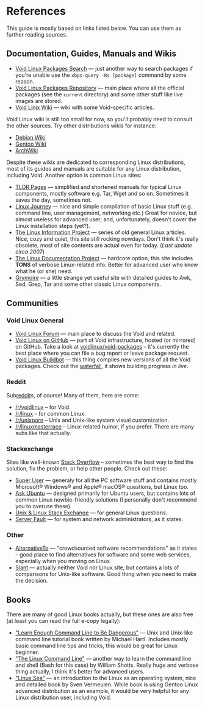 # References

This guide is mostly based on links listed below. You can use them as further reading sources.

## Documentation, Guides, Manuals and Wikis

  - [Void Linux Packages Search](https://www.voidlinux.eu/packages/) — just another way to search packages if you're unable use the `xbps-query -Rs [package]` command by some reason.
  - [Void Linux Packages Repository](https://repo.voidlinux.eu/) — main place where all the official packages (see the `current` directory) and some other stuff like live images are stored.
  - [Void Linix Wiki](https://wiki.voidlinux.eu/) — wiki with some Void-specific articles.

Void Linux wiki is still too small for now, so you'll probably need to consult the other sources. Try other distributions wikis for instance:

  - [Debian Wiki](https://wiki.debian.org/)
  - [Gentoo Wiki](https://wiki.gentoo.org/)
  - [ArchWiki](https://wiki.archlinux.org/)

Despite these wikis are dedicated to corresponding Linux distributions, most of its guides and manuals are suitable for any Linux distribution, including Void. Another option is common Linux sites:

  - [TLDR Pages](https://tldr.sh/) — simplified and shortened manuals for typical Linux components, mostly software e.g. Tar, Wget and so on. Sometimes it saves the day, sometimes not.
  - [Linux Journey](https://linuxjourney.com/) — nice and simple compilation of basic Linux stuff (e.g. command line, user management, networking etc.) Great for novice, but almost useless for advanced user; and, unfortunately, doesn't cover the Linux installation steps (yet?).
  - [The Linux Information Project](https://www.linfo.org/) — series of old general Linux articles. Nice, cozy and quiet, this site still rocking nowdays. Don't think it's really obsolete, most of site contents are actual even for today. (*Last update circa 2007*)
  - [The Linux Documentation Project](https://www.tldp.org/) — hardcore option, this site includes **TONS** of verbose Linux-related info. Better for advanced user who know what he (or she) need.
  - [Grymoire](https://www.grymoire.com/) — a little strange yet useful site with detailed guides to Awk, Sed, Grep, Tar and some other classic Linux components.

## Communities

### Void Linux General

  - [Void Linux Forum](https://forum.voidlinux.eu/) — main place to discuss the Void and related.
  - [Void Linux on GitHub](https://github.com/voidlinux) — part of Void infrastructure, hosted (or mirrored) on GitHub. Take a look at [voidlinux/void-packages](https://github.com/voidlinux/void-packages) – it's currently the best place where you can file a bug report or leave package request.
  - [Void Linux Buildbot](https://build.voidlinux.eu/) — this thing compiles new versions of all the Void packages. Check out the [waterfall](https://build.voidlinux.eu/waterfall), it shows building progress *in live*.

### Reddit

Sub[reddit](https://www.reddit.com/)s, of course! Many of them, here are some:

  - [/r/voidlinux](https://www.reddit.com/r/voidlinux/) – for Void.
  - [/r/linux](https://www.reddit.com/r/linux/) – for common Linux.
  - [/r/unixporn](https://www.reddit.com/r/unixporn/) – Unix and Unix-like system visual customization.
  - [/r/linuxmasterrace](https://www.reddit.com/r/linuxmasterrace/) – Linux-related humor, if you prefer. There are many subs like that actually.

### Stackexchange

Sites like well-known [Stack Overflow](https://stackoverflow.com/) – sometimes the best way to find the solution, fix the problem, or help other people. Check out these:

  - [Super User](https://superuser.com/) — generaly for all the PC software stuff and contains mostly Microsoft® Windows® and Apple® macOS® questions, but Linux too.
  - [Ask Ubuntu](https://askubuntu.com/) — designed primarily for Ubuntu users, but contains lots of common Linux newbie-friendly solutions (I personally don't recommend you to overuse these).
  - [Unix & Linux Stack Exchange](https://unix.stackexchange.com/) — for general Linux questions.
  - [Server Fault](https://serverfault.com/) — for system and network administrators, as it states.

### Other

  - [AlternativeTo](https://alternativeto.net/) — "crowdsourced software recommendations" as it states – good place to find alternatives for software and some web services, especially when you moving on Linux.
  - [Slant](https://www.slant.co/) — actually neither Void nor Linux site, but contains a lots of comparisons for Unix-like software. Good thing when you need to make the decision.

## Books

There are many of good Linux books actually, but these ones are also free (at least you can read the full e-copy legally):

  - ["Learn Enough Command Line to Be Dangerous"](https://www.learnenough.com/command-line-tutorial) — Unix and Unix-like command line tutorial book written by Michael Hartl. Includes mostly basic command line tips and tricks, this would be great for Linux beginner.
  - ["The Linux Command Line"](https://linuxcommand.org/tlcl.php) — another way to learn the command line and shell (Bash for this case) by William Shotts. Really huge and verbose thing actually, I think it's better for advanced users.
  - ["Linux Sea"](https://swift.siphos.be/linux_sea/) — an introduction to the Linux as an operating system, nice and detailed book by Sven Vermeulen. While book is using Gentoo Linux advanced distribution as an example, it would be very helpful for any Linux distribution user, including Void.
